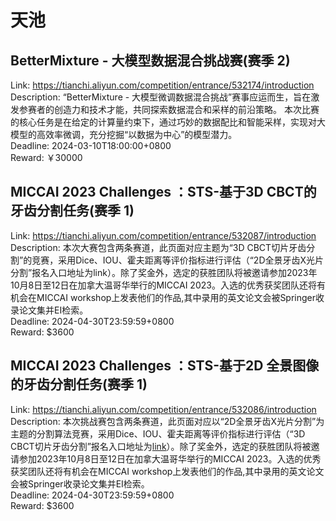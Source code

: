 # 天池



## BetterMixture - 大模型数据混合挑战赛(赛季 2)

Link: https://tianchi.aliyun.com/competition/entrance/532174/introduction  
Description: “BetterMixture - 大模型微调数据混合挑战”赛事应运而生，旨在激发参赛者的创造力和技术才能，共同探索数据混合和采样的前沿策略。 本次比赛的核心任务是在给定的计算量约束下，通过巧妙的数据配比和智能采样，实现对大模型的高效率微调，充分挖掘“以数据为中心”的模型潜力。  
Deadline: 2024-03-10T18:00:00+0800  
Reward: ￥30000  


## MICCAI 2023 Challenges ：STS-基于3D CBCT的牙齿分割任务(赛季 1)

Link: https://tianchi.aliyun.com/competition/entrance/532087/introduction  
Description: 本次大赛包含两条赛道，此页面对应主题为“3D CBCT切片牙齿分割”的竞赛，采用Dice、IOU、霍夫距离等评价指标进行评估（“2D全景牙齿X光片分割”报名入口地址为link）。除了奖金外，选定的获胜团队将被邀请参加2023年10月8日至12日在加拿大温哥华举行的MICCAI 2023。入选的优秀获奖团队还将有机会在MICCAI workshop上发表他们的作品,其中录用的英文论文会被Springer收录论文集并EI检索。  
Deadline: 2024-04-30T23:59:59+0800  
Reward: $3600  


## MICCAI 2023 Challenges ：STS-基于2D 全景图像的牙齿分割任务(赛季 1)

Link: https://tianchi.aliyun.com/competition/entrance/532086/introduction  
Description: 本次挑战赛包含两条赛道，此页面对应以“2D全景牙齿X光片分割”为主题的分割算法竞赛，采用Dice、IOU、霍夫距离等评价指标进行评估（“3D CBCT切片牙齿分割”报名入口地址为[link]()）。除了奖金外，选定的获胜团队将被邀请参加2023年10月8日至12日在加拿大温哥华举行的MICCAI 2023。入选的优秀获奖团队还将有机会在MICCAI workshop上发表他们的作品,其中录用的英文论文会被Springer收录论文集并EI检索。  
Deadline: 2024-04-30T23:59:59+0800  
Reward: $3600  

